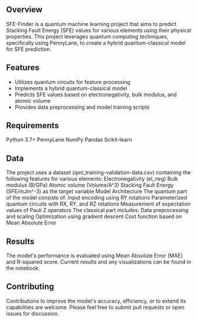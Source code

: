 ## Overview
SFE-Finder is a quantum machine learning project that aims to predict Stacking Fault Energy (SFE) values for various elements using their physical properties. This project leverages quantum computing techniques, specifically using PennyLane, to create a hybrid quantum-classical model for SFE prediction.
## Features
  - Utilizes quantum circuits for feature processing
  - Implements a hybrid quantum-classical model
  - Predicts SFE values based on electronegativity, bulk modulus, and atomic volume
  - Provides data preprocessing and model training scripts
## Requirements
  Python 3.7+
  PennyLane
  NumPy
  Pandas
  Scikit-learn
## Data
The project uses a dataset (qml_training-validation-data.csv) containing the following features for various elements:
  Electronegativity (el_neg)
  Bulk modulus (B/GPa)
  Atomic volume (Volume/A^3)
  Stacking Fault Energy (SFE/mJm^-3) as the target variable
  Model Architecture
The quantum part of the model consists of:
  Input encoding using RY rotations
  Parameterized quantum circuits with RX, RY, and RZ rotations
  Measurement of expectation values of Pauli Z operators
The classical part includes:
  Data preprocessing and scaling
  Optimization using gradient descent
  Cost function based on Mean Absolute Error
## Results
The model's performance is evaluated using Mean Absolute Error (MAE) and R-squared score. Current results and any visualizations can be found in the notebook.
## Contributing
Contributions to improve the model's accuracy, efficiency, or to extend its capabilities are welcome. Please feel free to submit pull requests or open issues for discussion.
